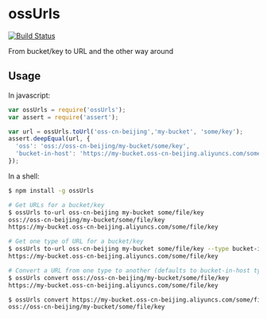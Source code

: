 # ossUrls

[![Build Status](https://travis-ci.org/tomapto/ossUrls.svg?branch=master)](https://travis-ci.org/tomapto/ossUrls)

From bucket/key to URL and the other way around

## Usage

In javascript:

```javascript
var ossUrls = require('ossUrls');
var assert = require('assert');

var url = ossUrls.toUrl('oss-cn-beijing','my-bucket', 'some/key');
assert.deepEqual(url, {
  'oss': 'oss://oss-cn-beijing/my-bucket/some/key',
  'bucket-in-host': 'https://my-bucket.oss-cn-beijing.aliyuncs.com/some/key'
});
```

In a shell:

```sh
$ npm install -g ossUrls

# Get URLs for a bucket/key
$ ossUrls to-url oss-cn-beijing my-bucket some/file/key
oss://oss-cn-beijing/my-bucket/some/file/key
https://my-bucket.oss-cn-beijing.aliyuncs.com/some/file/key

# Get one type of URL for a bucket/key
$ ossUrls to-url oss-cn-beijing my-bucket some/file/key --type bucket-in-host
https://my-bucket.oss-cn-beijing.aliyuncs.com/some/file/key

# Convert a URL from one type to another (defaults to bucket-in-host type)
$ ossUrls convert oss://oss-cn-beijing/my-bucket/some/file/key
https://my-bucket.oss-cn-beijing.aliyuncs.com/some/file/key

$ ossUrls convert https://my-bucket.oss-cn-beijing.aliyuncs.com/some/file/key --type oss
oss://oss-cn-beijing/my-bucket/some/file/key
```
